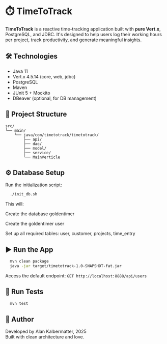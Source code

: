 # ⏱️ TimeToTrack

**TimeToTrack** is a reactive time-tracking application built with **pure Vert.x**, PostgreSQL, and JDBC. It's designed to help users log their working hours per project, track productivity, and generate meaningful insights.

## 🛠️ Technologies

- Java 11
- Vert.x 4.5.14 (core, web, jdbc)
- PostgreSQL
- Maven
- JUnit 5 + Mockito
- DBeaver (optional, for DB management)

## 📂 Project Structure
```text
src/
└── main/
    └── java/com/timetotrack/timetotrack/
        ├── api/
        ├── dao/
        ├── model/
        ├── service/
        └── MainVerticle
```
## ⚙️ Database Setup

Run the initialization script:

```bash
  ./init_db.sh
```
This will:

Create the database goldentimer

Create the goldentimer user

Set up all required tables: user, customer, projects, time_entry

## ▶️ Run the App

```bash
  mvn clean package
  java -jar target/timetotrack-1.0-SNAPSHOT-fat.jar
```

Access the default endpoint: ``GET http://localhost:8888/api/users``

## 🧪 Run Tests

```bash
  mvn test
```

## 👤 Author
Developed by Alan Kalbermatter, 2025\
Built with clean architecture and love.
